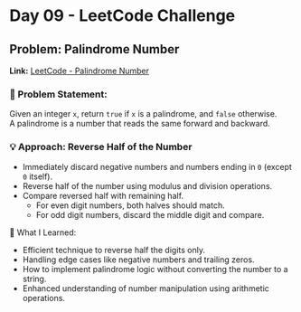 # Day 09 - LeetCode Challenge

## Problem: Palindrome Number  
**Link:** [LeetCode - Palindrome Number](https://leetcode.com/problems/palindrome-number/description/)

### 🚀 Problem Statement:
Given an integer `x`, return `true` if `x` is a palindrome, and `false` otherwise.  
A palindrome is a number that reads the same forward and backward.

### 💡 Approach: Reverse Half of the Number
- Immediately discard negative numbers and numbers ending in `0` (except `0` itself).
- Reverse half of the number using modulus and division operations.
- Compare reversed half with remaining half.
  - For even digit numbers, both halves should match.
  - For odd digit numbers, discard the middle digit and compare.

🧠 What I Learned:
- Efficient technique to reverse half the digits only.
- Handling edge cases like negative numbers and trailing zeros.
- How to implement palindrome logic without converting the number to a string.
- Enhanced understanding of number manipulation using arithmetic operations.